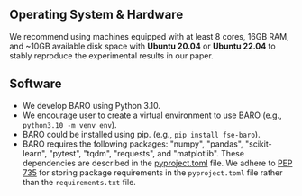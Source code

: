 ## Operating System & Hardware
We recommend using machines equipped with at least 8 cores, 16GB RAM, and ~10GB available disk space with **Ubuntu 20.04** or **Ubuntu 22.04** to stably reproduce the experimental results in our paper.  

## Software

- We develop BARO using Python 3.10.
- We encourage user to create a virtual environment to use BARO (e.g., `python3.10 -m venv env`).
- BARO could be installed using pip. (e.g., `pip install fse-baro`).
- BARO requires the following packages: "numpy", "pandas", "scikit-learn", "pytest", "tqdm", "requests", and "matplotlib". These dependencies are described in the [pyproject.toml](pyproject.toml) file.  We adhere to [PEP 735](https://peps.python.org/pep-0735/) for storing package requirements in the `pyproject.toml` file rather than the `requirements.txt` file.

